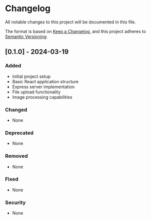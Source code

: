 # Changelog

All notable changes to this project will be documented in this file.

The format is based on [Keep a Changelog](https://keepachangelog.com/en/1.0.0/),
and this project adheres to [Semantic Versioning](https://semver.org/spec/v2.0.0.html).

## [0.1.0] - 2024-03-19

### Added
- Initial project setup
- Basic React application structure
- Express server implementation
- File upload functionality
- Image processing capabilities

### Changed
- None

### Deprecated
- None

### Removed
- None

### Fixed
- None

### Security
- None 